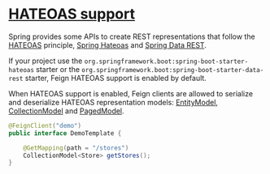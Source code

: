 # [HATEOAS support](https://cloud.spring.io/spring-cloud-static/spring-cloud-openfeign/2.2.0.RELEASE/reference/html/#hateoas-support)

Spring provides some APIs to create REST representations that follow the [HATEOAS](https://en.wikipedia.org/wiki/HATEOAS) principle, [Spring Hateoas](https://spring.io/projects/spring-hateoas) and [Spring Data REST](https://spring.io/projects/spring-data-rest).

If your project use the `org.springframework.boot:spring-boot-starter-hateoas` starter or the `org.springframework.boot:spring-boot-starter-data-rest` starter, Feign HATEOAS support is enabled by default.

When HATEOAS support is enabled, Feign clients are allowed to serialize and deserialize HATEOAS representation models: [EntityModel](https://docs.spring.io/spring-hateoas/docs/1.0.0.M1/apidocs/org/springframework/hateoas/EntityModel.html), [CollectionModel](https://docs.spring.io/spring-hateoas/docs/1.0.0.M1/apidocs/org/springframework/hateoas/CollectionModel.html) and [PagedModel](https://docs.spring.io/spring-hateoas/docs/1.0.0.M1/apidocs/org/springframework/hateoas/PagedModel.html).

```java
@FeignClient("demo")
public interface DemoTemplate {

    @GetMapping(path = "/stores")
    CollectionModel<Store> getStores();
}
```

